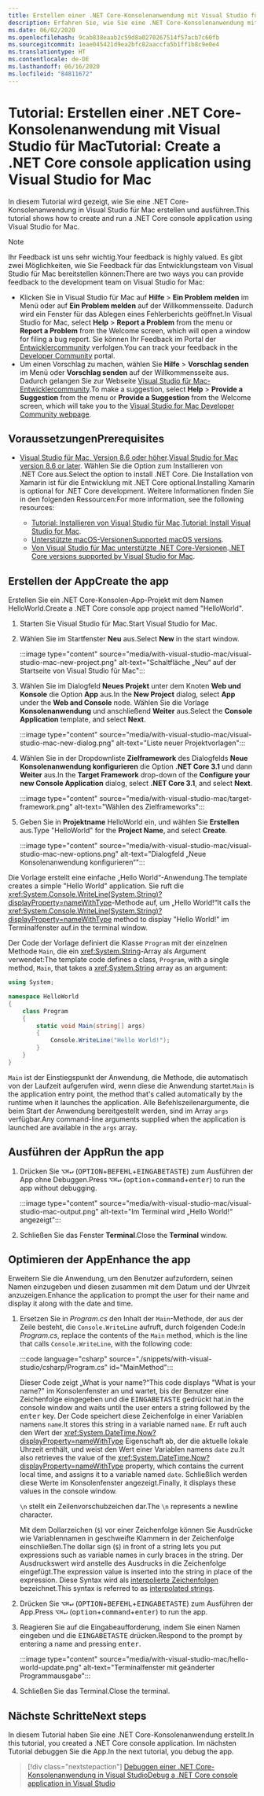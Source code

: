 ```yaml
---
title: Erstellen einer .NET Core-Konsolenanwendung mit Visual Studio für Mac
description: Erfahren Sie, wie Sie eine .NET Core-Konsolenanwendung mit Visual Studio für Mac erstellen.
ms.date: 06/02/2020
ms.openlocfilehash: 9cab838eaab2c59d8a0270267514f57acb7c60fb
ms.sourcegitcommit: 1eae045421d9ea2bfc82aaccfa5b1ff1b8c9e0e4
ms.translationtype: HT
ms.contentlocale: de-DE
ms.lasthandoff: 06/16/2020
ms.locfileid: "84811672"
---
```

# <a name="tutorial-create-a-net-core-console-application-using-visual-studio-for-mac"></a><span data-ttu-id="f91d5-103">Tutorial: Erstellen einer .NET Core-Konsolenanwendung mit Visual Studio für Mac</span><span class="sxs-lookup"><span data-stu-id="f91d5-103">Tutorial: Create a .NET Core console application using Visual Studio for Mac</span></span>

<span data-ttu-id="f91d5-104">In diesem Tutorial wird gezeigt, wie Sie eine .NET Core-Konsolenanwendung in Visual Studio für Mac erstellen und ausführen.</span><span class="sxs-lookup"><span data-stu-id="f91d5-104">This tutorial shows how to create and run a .NET Core console application using Visual Studio for Mac.</span></span>

> [!NOTE]
> <span data-ttu-id="f91d5-105">Ihr Feedback ist uns sehr wichtig.</span><span class="sxs-lookup"><span data-stu-id="f91d5-105">Your feedback is highly valued.</span></span> <span data-ttu-id="f91d5-106">Es gibt zwei Möglichkeiten, wie Sie Feedback für das Entwicklungsteam von Visual Studio für Mac bereitstellen können:</span><span class="sxs-lookup"><span data-stu-id="f91d5-106">There are two ways you can provide feedback to the development team on Visual Studio for Mac:</span></span>
>
> * <span data-ttu-id="f91d5-107">Klicken Sie in Visual Studio für Mac auf **Hilfe** > **Ein Problem melden** im Menü oder auf **Ein Problem melden** auf der Willkommensseite. Dadurch wird ein Fenster für das Ablegen eines Fehlerberichts geöffnet.</span><span class="sxs-lookup"><span data-stu-id="f91d5-107">In Visual Studio for Mac, select **Help** > **Report a Problem** from the menu or **Report a Problem** from the Welcome screen, which will open a window for filing a bug report.</span></span> <span data-ttu-id="f91d5-108">Sie können Ihr Feedback im Portal der [Entwicklercommunity](https://developercommunity.visualstudio.com/spaces/8/index.html) verfolgen.</span><span class="sxs-lookup"><span data-stu-id="f91d5-108">You can track your feedback in the [Developer Community](https://developercommunity.visualstudio.com/spaces/8/index.html) portal.</span></span>
> * <span data-ttu-id="f91d5-109">Um einen Vorschlag zu machen, wählen Sie **Hilfe** > **Vorschlag senden** im Menü oder **Vorschlag senden** auf der Willkommensseite aus. Dadurch gelangen Sie zur Webseite [Visual Studio für Mac-Entwicklercommunity](https://developercommunity.visualstudio.com/content/idea/post.html?space=41).</span><span class="sxs-lookup"><span data-stu-id="f91d5-109">To make a suggestion, select **Help** > **Provide a Suggestion** from the menu or **Provide a Suggestion** from the Welcome screen, which will take you to the [Visual Studio for Mac Developer Community webpage](https://developercommunity.visualstudio.com/content/idea/post.html?space=41).</span></span>

## <a name="prerequisites"></a><span data-ttu-id="f91d5-110">Voraussetzungen</span><span class="sxs-lookup"><span data-stu-id="f91d5-110">Prerequisites</span></span>

* <span data-ttu-id="f91d5-111">[Visual Studio für Mac, Version 8.6 oder höher](https://visualstudio.microsoft.com/vs/mac/?utm_medium=microsoft&utm_source=docs.microsoft.com&utm_campaign=inline+link).</span><span class="sxs-lookup"><span data-stu-id="f91d5-111">[Visual Studio for Mac version 8.6 or later](https://visualstudio.microsoft.com/vs/mac/?utm_medium=microsoft&utm_source=docs.microsoft.com&utm_campaign=inline+link).</span></span> <span data-ttu-id="f91d5-112">Wählen Sie die Option zum Installieren von .NET Core aus.</span><span class="sxs-lookup"><span data-stu-id="f91d5-112">Select the option to install .NET Core.</span></span> <span data-ttu-id="f91d5-113">Die Installation von Xamarin ist für die Entwicklung mit .NET Core optional.</span><span class="sxs-lookup"><span data-stu-id="f91d5-113">Installing Xamarin is optional for .NET Core development.</span></span> <span data-ttu-id="f91d5-114">Weitere Informationen finden Sie in den folgenden Ressourcen:</span><span class="sxs-lookup"><span data-stu-id="f91d5-114">For more information, see the following resources:</span></span>

  * <span data-ttu-id="f91d5-115">[Tutorial: Installieren von Visual Studio für Mac](/visualstudio/mac/installation).</span><span class="sxs-lookup"><span data-stu-id="f91d5-115">[Tutorial: Install Visual Studio for Mac](/visualstudio/mac/installation).</span></span>
  * <span data-ttu-id="f91d5-116">[Unterstützte macOS-Versionen](../install/dependencies.md?pivots=os-macos)</span><span class="sxs-lookup"><span data-stu-id="f91d5-116">[Supported macOS versions](../install/dependencies.md?pivots=os-macos).</span></span>
  * <span data-ttu-id="f91d5-117">[Von Visual Studio für Mac unterstützte .NET Core-Versionen](/visualstudio/mac/net-core-support).</span><span class="sxs-lookup"><span data-stu-id="f91d5-117">[.NET Core versions supported by Visual Studio for Mac](/visualstudio/mac/net-core-support).</span></span>

## <a name="create-the-app"></a><span data-ttu-id="f91d5-118">Erstellen der App</span><span class="sxs-lookup"><span data-stu-id="f91d5-118">Create the app</span></span>

<span data-ttu-id="f91d5-119">Erstellen Sie ein .NET Core-Konsolen-App-Projekt mit dem Namen HelloWorld.</span><span class="sxs-lookup"><span data-stu-id="f91d5-119">Create a .NET Core console app project named "HelloWorld".</span></span>

1. <span data-ttu-id="f91d5-120">Starten Sie Visual Studio für Mac.</span><span class="sxs-lookup"><span data-stu-id="f91d5-120">Start Visual Studio for Mac.</span></span>

1. <span data-ttu-id="f91d5-121">Wählen Sie im Startfenster **Neu** aus.</span><span class="sxs-lookup"><span data-stu-id="f91d5-121">Select **New** in the start window.</span></span>

   :::image type="content" source="media/with-visual-studio-mac/visual-studio-mac-new-project.png" alt-text="Schaltfläche „Neu“ auf der Startseite von Visual Studio für Mac":::

1. <span data-ttu-id="f91d5-123">Wählen Sie im Dialogfeld **Neues Projekt** unter dem Knoten **Web und Konsole** die Option **App** aus.</span><span class="sxs-lookup"><span data-stu-id="f91d5-123">In the **New Project** dialog, select **App** under the **Web and Console** node.</span></span> <span data-ttu-id="f91d5-124">Wählen Sie die Vorlage **Konsolenanwendung** und anschließend **Weiter** aus.</span><span class="sxs-lookup"><span data-stu-id="f91d5-124">Select the **Console Application** template, and select **Next**.</span></span>

   :::image type="content" source="media/with-visual-studio-mac/visual-studio-mac-new-dialog.png" alt-text="Liste neuer Projektvorlagen":::

1. <span data-ttu-id="f91d5-126">Wählen Sie in der Dropdownliste **Zielframework** des Dialogfelds **Neue Konsolenanwendung konfigurieren** die Option **.NET Core 3.1** und dann **Weiter** aus.</span><span class="sxs-lookup"><span data-stu-id="f91d5-126">In the **Target Framework** drop-down of the **Configure your new Console Application** dialog, select **.NET Core 3.1**, and select **Next**.</span></span>

   :::image type="content" source="media/with-visual-studio-mac/target-framework.png" alt-text="Wählen des Zielframeworks":::

1. <span data-ttu-id="f91d5-128">Geben Sie in **Projektname** HelloWorld ein, und wählen Sie **Erstellen** aus.</span><span class="sxs-lookup"><span data-stu-id="f91d5-128">Type "HelloWorld" for the **Project Name**, and select **Create**.</span></span>

   :::image type="content" source="media/with-visual-studio-mac/visual-studio-mac-new-options.png" alt-text="Dialogfeld „Neue Konsolenanwendung konfigurieren“":::

<span data-ttu-id="f91d5-130">Die Vorlage erstellt eine einfache „Hello World“-Anwendung.</span><span class="sxs-lookup"><span data-stu-id="f91d5-130">The template creates a simple "Hello World" application.</span></span> <span data-ttu-id="f91d5-131">Sie ruft die <xref:System.Console.WriteLine(System.String)?displayProperty=nameWithType>-Methode auf, um „Hello World!“</span><span class="sxs-lookup"><span data-stu-id="f91d5-131">It calls the <xref:System.Console.WriteLine(System.String)?displayProperty=nameWithType> method to display "Hello World!"</span></span> <span data-ttu-id="f91d5-132">im Terminalfenster auf.</span><span class="sxs-lookup"><span data-stu-id="f91d5-132">in the terminal window.</span></span>

<span data-ttu-id="f91d5-133">Der Code der Vorlage definiert die Klasse `Program` mit der einzelnen Methode `Main`, die ein <xref:System.String>-Array als Argument verwendet:</span><span class="sxs-lookup"><span data-stu-id="f91d5-133">The template code defines a class, `Program`, with a single method, `Main`, that takes a <xref:System.String> array as an argument:</span></span>

```csharp
using System;

namespace HelloWorld
{
    class Program
    {
        static void Main(string[] args)
        {
            Console.WriteLine("Hello World!");
        }
    }
}
```

<span data-ttu-id="f91d5-134">`Main` ist der Einstiegspunkt der Anwendung, die Methode, die automatisch von der Laufzeit aufgerufen wird, wenn diese die Anwendung startet.</span><span class="sxs-lookup"><span data-stu-id="f91d5-134">`Main` is the application entry point, the method that's called automatically by the runtime when it launches the application.</span></span> <span data-ttu-id="f91d5-135">Alle Befehlszeilenargumente, die beim Start der Anwendung bereitgestellt werden, sind im Array `args` verfügbar.</span><span class="sxs-lookup"><span data-stu-id="f91d5-135">Any command-line arguments supplied when the application is launched are available in the `args` array.</span></span>

## <a name="run-the-app"></a><span data-ttu-id="f91d5-136">Ausführen der App</span><span class="sxs-lookup"><span data-stu-id="f91d5-136">Run the app</span></span>

1. <span data-ttu-id="f91d5-137">Drücken Sie <kbd>⌥</kbd><kbd>⌘</kbd><kbd>↵</kbd> (<kbd>OPTION</kbd>+<kbd>BEFEHL</kbd>+<kbd>EINGABETASTE</kbd>) zum Ausführen der App ohne Debuggen.</span><span class="sxs-lookup"><span data-stu-id="f91d5-137">Press <kbd>⌥</kbd><kbd>⌘</kbd><kbd>↵</kbd> (<kbd>option</kbd>+<kbd>command</kbd>+<kbd>enter</kbd>) to run the app without debugging.</span></span>

   :::image type="content" source="media/with-visual-studio-mac/visual-studio-mac-output.png" alt-text="Im Terminal wird „Hello World!“ angezeigt":::

1. <span data-ttu-id="f91d5-139">Schließen Sie das Fenster **Terminal**.</span><span class="sxs-lookup"><span data-stu-id="f91d5-139">Close the **Terminal** window.</span></span>

## <a name="enhance-the-app"></a><span data-ttu-id="f91d5-140">Optimieren der App</span><span class="sxs-lookup"><span data-stu-id="f91d5-140">Enhance the app</span></span>

<span data-ttu-id="f91d5-141">Erweitern Sie die Anwendung, um den Benutzer aufzufordern, seinen Namen einzugeben und diesen zusammen mit dem Datum und der Uhrzeit anzuzeigen.</span><span class="sxs-lookup"><span data-stu-id="f91d5-141">Enhance the application to prompt the user for their name and display it along with the date and time.</span></span>

1. <span data-ttu-id="f91d5-142">Ersetzen Sie in *Program.cs* den Inhalt der `Main`-Methode, der aus der Zeile besteht, die `Console.WriteLine` aufruft, durch folgenden Code:</span><span class="sxs-lookup"><span data-stu-id="f91d5-142">In *Program.cs*, replace the contents of the `Main` method, which is the line that calls `Console.WriteLine`, with the following code:</span></span>

   :::code language="csharp" source="./snippets/with-visual-studio/csharp/Program.cs" id="MainMethod":::

   <span data-ttu-id="f91d5-143">Dieser Code zeigt „What is your name?“</span><span class="sxs-lookup"><span data-stu-id="f91d5-143">This code displays "What is your name?"</span></span> <span data-ttu-id="f91d5-144">im Konsolenfenster an und wartet, bis der Benutzer eine Zeichenfolge eingegeben und die <kbd>EINGABETASTE</kbd> gedrückt hat.</span><span class="sxs-lookup"><span data-stu-id="f91d5-144">in the console window and waits until the user enters a string followed by the <kbd>enter</kbd> key.</span></span> <span data-ttu-id="f91d5-145">Der Code speichert diese Zeichenfolge in einer Variablen namens `name`.</span><span class="sxs-lookup"><span data-stu-id="f91d5-145">It stores this string in a variable named `name`.</span></span> <span data-ttu-id="f91d5-146">Er ruft auch den Wert der <xref:System.DateTime.Now?displayProperty=nameWithType> Eigenschaft ab, der die aktuelle lokale Uhrzeit enthält, und weist den Wert einer Variablen namens `date` zu.</span><span class="sxs-lookup"><span data-stu-id="f91d5-146">It also retrieves the value of the <xref:System.DateTime.Now?displayProperty=nameWithType> property, which contains the current local time, and assigns it to a variable named `date`.</span></span> <span data-ttu-id="f91d5-147">Schließlich werden diese Werte im Konsolenfenster angezeigt.</span><span class="sxs-lookup"><span data-stu-id="f91d5-147">Finally, it displays these values in the console window.</span></span>

   <span data-ttu-id="f91d5-148">`\n` stellt ein Zeilenvorschubzeichen dar.</span><span class="sxs-lookup"><span data-stu-id="f91d5-148">The `\n` represents a newline character.</span></span>

   <span data-ttu-id="f91d5-149">Mit dem Dollarzeichen (`$`) vor einer Zeichenfolge können Sie Ausdrücke wie Variablennamen in geschweifte Klammern in der Zeichenfolge einschließen.</span><span class="sxs-lookup"><span data-stu-id="f91d5-149">The dollar sign (`$`) in front of a string lets you put expressions such as variable names in curly braces in the string.</span></span> <span data-ttu-id="f91d5-150">Der Ausdruckswert wird anstelle des Ausdrucks in die Zeichenfolge eingefügt.</span><span class="sxs-lookup"><span data-stu-id="f91d5-150">The expression value is inserted into the string in place of the expression.</span></span> <span data-ttu-id="f91d5-151">Diese Syntax wird als [interpolierte Zeichenfolgen](../../csharp/language-reference/tokens/interpolated.md) bezeichnet.</span><span class="sxs-lookup"><span data-stu-id="f91d5-151">This syntax is referred to as [interpolated strings](../../csharp/language-reference/tokens/interpolated.md).</span></span>

1. <span data-ttu-id="f91d5-152">Drücken Sie <kbd>⌥</kbd><kbd>⌘</kbd><kbd>↵</kbd> (<kbd>OPTION</kbd>+<kbd>BEFEHL</kbd>+<kbd>EINGABETASTE</kbd>) zum Ausführen der App.</span><span class="sxs-lookup"><span data-stu-id="f91d5-152">Press <kbd>⌥</kbd><kbd>⌘</kbd><kbd>↵</kbd> (<kbd>option</kbd>+<kbd>command</kbd>+<kbd>enter</kbd>) to run the app.</span></span>

1. <span data-ttu-id="f91d5-153">Reagieren Sie auf die Eingabeaufforderung, indem Sie einen Namen eingeben und die <kbd>EINGABETASTE</kbd> drücken.</span><span class="sxs-lookup"><span data-stu-id="f91d5-153">Respond to the prompt by entering a name and pressing <kbd>enter</kbd>.</span></span>

   :::image type="content" source="media/with-visual-studio-mac/hello-world-update.png" alt-text="Terminalfenster mit geänderter Programmausgabe":::

1. <span data-ttu-id="f91d5-155">Schließen Sie das Terminal.</span><span class="sxs-lookup"><span data-stu-id="f91d5-155">Close the terminal.</span></span>

## <a name="next-steps"></a><span data-ttu-id="f91d5-156">Nächste Schritte</span><span class="sxs-lookup"><span data-stu-id="f91d5-156">Next steps</span></span>

<span data-ttu-id="f91d5-157">In diesem Tutorial haben Sie eine .NET Core-Konsolenanwendung erstellt.</span><span class="sxs-lookup"><span data-stu-id="f91d5-157">In this tutorial, you created a .NET Core console application.</span></span> <span data-ttu-id="f91d5-158">Im nächsten Tutorial debuggen Sie die App.</span><span class="sxs-lookup"><span data-stu-id="f91d5-158">In the next tutorial, you debug the app.</span></span>

> [!div class="nextstepaction"]
> [<span data-ttu-id="f91d5-159">Debuggen einer .NET Core-Konsolenanwendung in Visual Studio</span><span class="sxs-lookup"><span data-stu-id="f91d5-159">Debug a .NET Core console application in Visual Studio</span></span>](debugging-with-visual-studio-mac.md)
